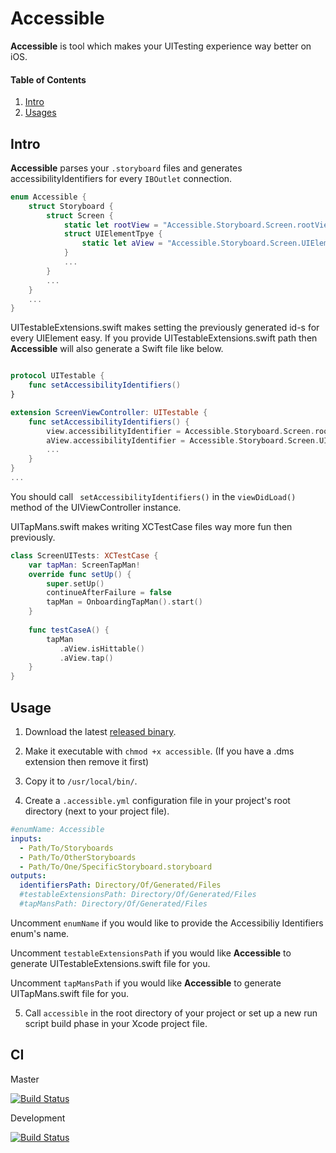 
# Accessible
**Accessible** is tool which makes your UITesting experience way better on iOS.
#### Table of Contents
1. [Intro](#intro)
2. [Usages](#usage)
## Intro <a name="intro"></a>
**Accessible** parses your `.storyboard` files and generates accessibilityIdentifiers for every `IBOutlet` connection.
```swift
enum Accessible {
    struct Storyboard {
        struct Screen { 
            static let rootView = "Accessible.Storyboard.Screen.rootView"
            struct UIElementTpye {
                static let aView = "Accessible.Storyboard.Screen.UIElementTpye.aView"
            }
            ...
        }
        ...
    }
    ...
}
```
UITestableExtensions.swift makes setting the previously generated id-s for every UIElement easy.
If you provide UITestableExtensions.swift path then **Accessible** will also generate a Swift file like below.
```swift

protocol UITestable {
    func setAccessibilityIdentifiers()
}

extension ScreenViewController: UITestable {
    func setAccessibilityIdentifiers() {
        view.accessibilityIdentifier = Accessible.Storyboard.Screen.rootView
        aView.accessibilityIdentifier = Accessible.Storyboard.Screen.UIElementTpye.aView
        ...
    } 
}
...
```
You should call ``` setAccessibilityIdentifiers()``` in the ```viewDidLoad()``` method of the UIViewController instance.

UITapMans.swift makes writing XCTestCase files way more fun then previously. 
```swift
class ScreenUITests: XCTestCase {
    var tapMan: ScreenTapMan!
    override func setUp() {
        super.setUp()
        continueAfterFailure = false
        tapMan = OnboardingTapMan().start()
    }
  
    func testCaseA() {
        tapMan
           .aView.isHittable()
           .aView.tap()
    }
}
```

## Usage <a name="usage"></a>

1. Download the latest [released binary](https://github.com/ngergo100/Accessible/releases/download/0.0.1/accessible).
2. Make it executable with `chmod +x accessible`. (If you have a .dms extension then remove it first)
3. Copy it to `/usr/local/bin/`.

4. Create a `.accessible.yml` configuration file in your project's root directory (next to your project file).
```yaml
#enumName: Accessible
inputs: 
  - Path/To/Storyboards
  - Path/To/OtherStoryboards
  - Path/To/One/SpecificStoryboard.storyboard
outputs:
  identifiersPath: Directory/Of/Generated/Files
  #testableExtensionsPath: Directory/Of/Generated/Files
  #tapMansPath: Directory/Of/Generated/Files
```

Uncomment `enumName` if you would like to provide the Accessibiliy Identifiers enum's name.

Uncomment `testableExtensionsPath` if you would like **Accessible** to generate UITestableExtensions.swift file for you.

Uncomment `tapMansPath` if you would like **Accessible** to generate UITapMans.swift file for you.

5. Call `accessible` in the root directory of your project or set up a new run script build phase in your Xcode project file.


## CI

Master

[![Build Status](https://travis-ci.org/ngergo100/Accessible.svg?branch=master)](https://travis-ci.org/ngergo100/Accessible)

Development

[![Build Status](https://travis-ci.org/ngergo100/Accessible.svg?branch=development)](https://travis-ci.org/ngergo100/Accessible)



